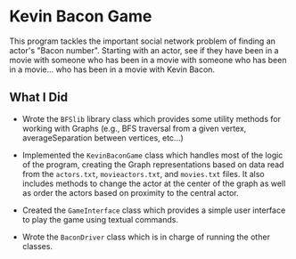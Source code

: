 # Kevin Bacon Game
This program tackles the important social network problem of finding an actor's "Bacon number". Starting with an actor, see if they have been in a movie with someone who has been in a movie with someone who has been in a movie... who has been in a movie with Kevin Bacon. 
## What I Did
- Wrote the `BFSlib` library class which provides some utility methods for working with Graphs (e.g., BFS traversal from a given vertex, averageSeparation between vertices, etc...)

- Implemented the `KevinBaconGame` class which handles most of the logic of the program, creating the Graph representations based on data read from the `actors.txt`, `movieactors.txt`, and `movies.txt` files. It also includes methods to change the actor at the center of the graph as well as order the actors based on proximity to the central actor. 


- Created the `GameInterface` class which provides a simple user interface to play the game using textual commands.


- Wrote the `BaconDriver` class which is in charge of running the other classes.
